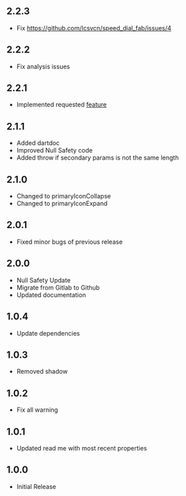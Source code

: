 ## 2.2.3
- Fix https://github.com/lcsvcn/speed_dial_fab/issues/4

## 2.2.2
- Fix analysis issues

## 2.2.1

* Implemented requested [feature](https://github.com/lcsvcn/speed_dial_fab/issues/1)

## 2.1.1
* Added dartdoc
* Improved Null Safety code
* Added throw if secondary params is not the same length

## 2.1.0
* Changed to primaryIconCollapse
* Changed to primaryIconExpand

## 2.0.1

* Fixed minor bugs of previous release

## 2.0.0

* Null Safety Update
* Migrate from Gitlab to Github
* Updated documentation

## 1.0.4

* Update dependencies

## 1.0.3

* Removed shadow

## 1.0.2

* Fix all warning

## 1.0.1

* Updated read me with most recent properties

## 1.0.0

* Initial Release
